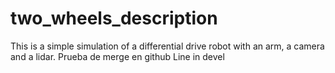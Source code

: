 # two_wheels_description

This is a simple simulation of a differential drive robot with an arm, a camera and a lidar. 
Prueba de merge en github Line in devel
